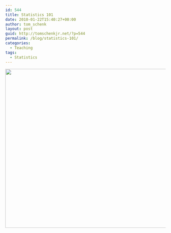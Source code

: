 ```yaml
---
id: 544
title: Statistics 101
date: 2010-01-22T15:40:27+00:00
author: tom_schenk
layout: post
guid: http://tomschenkjr.net/?p=544
permalink: /blog/statistics-101/
categories:
  - Teaching
tags:
  - Statistics
---
```

<a href="http://www.phdcomics.com/comics.php?f=1271"><img class="aligncenter" title="Statistics 101" src="http://www.phdcomics.com/comics/archive/phd012010s.gif" alt="" width="600" height="500" /></a>